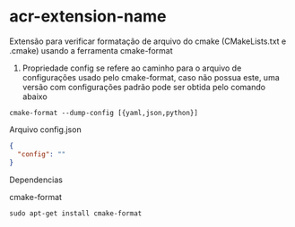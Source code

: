 # acr-extension-name

Extensão para verificar formatação de arquivo do cmake (CMakeLists.txt e .cmake) usando a ferramenta cmake-format

1. Propriedade config se refere ao caminho para o arquivo de configurações usado pelo cmake-format, caso não possua este, uma versão com configurações padrão pode ser obtida pelo comando abaixo
```
cmake-format --dump-config [{yaml,json,python}]
```

Arquivo config.json

```json
{
  "config": ""
}
```

Dependencias

cmake-format
```
sudo apt-get install cmake-format
```